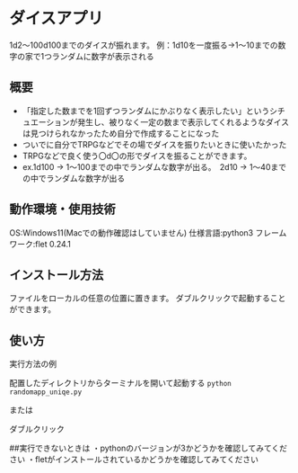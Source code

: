 # ダイスアプリ
1d2～100d100までのダイスが振れます。
例：1d10を一度振る->1～10までの数字の家で1つランダムに数字が表示される

## 概要

- 「指定した数までを1回ずつランダムにかぶりなく表示したい」というシチュエーションが発生し、被りなく一定の数まで表示してくれるようなダイスは見つけられなかったため自分で作成することになった
- ついでに自分でTRPGなどでその場でダイスを振りたいときに使いたかった
- TRPGなどで良く使う〇d〇の形でダイスを振ることができます。
- ex.1d100 → 1～100までの中でランダムな数字が出る。　2d10 → 1～40までの中でランダムな数字が出る

## 動作環境・使用技術
OS:Windows11(Macでの動作確認はしていません)
仕様言語:python3
フレームワーク:flet 0.24.1

## インストール方法

ファイルをローカルの任意の位置に置きます。
ダブルクリックで起動することができます。

## 使い方

実行方法の例

配置したディレクトリからターミナルを開いて起動する
```python randomapp_uniqe.py```

または

ダブルクリック

##実行できないときは
・pythonのバージョンが3かどうかを確認してみてください
・fletがインストールされているかどうかを確認してみてください
